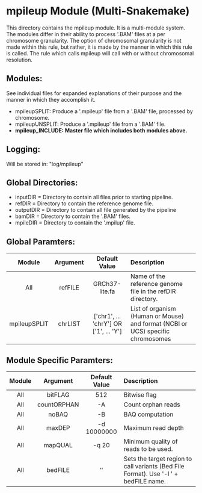 # mpileup Module (Multi-Snakemake)
This directory contains the mpileup module. It is a multi-module system. The modules differ in their ability 
to process '.BAM' files at a per chromosome granularity. The option of chromosomal granularity is not made
within this rule, but rather, it is made by the manner in which this rule is called. The rule which calls
mpileup will call with or without chromosomal resolution.

## Modules:
See individual files for expanded explanations of their purpose and the manner in which they accomplish it.
* mpileupSPLIT: Produce a '.mpileup' file from a '.BAM' file, processed by chromosome.
* mpileupUNSPLIT: Produce a '.mpileup' file from a '.BAM' file.
* **mpileup_INCLUDE: Master file which includes both modules above.**

## Logging:
Will be stored in: "log/mpileup"

## Global Directories:
* inputDIR = Directory to contain all files prior to starting pipeline. 
* refDIR = Directory to contain the reference genome file.
* outputDIR = Directory to contain all file generated by the pipeline
* bamDIR = Directory to contain the '.BAM' files.
* mpileDIR = Directory to contain the '.mpilup' file.

## Global Paramters:
Module | Argument | Default Value | Description
:--------: | :--------: | :--------: | :--------
All | refFILE | GRCh37-lite.fa | Name of the reference genome file in the refDIR directory.
mpileupSPLIT | chrLIST | ['chr1', ... 'chrY'] OR ['1', ... 'Y'] | List of organism (Human or Mouse) and format (NCBI or UCS) specific chromosomes

## Module Specific Paramters:
Module | Argument | Default Value | Description
:--------: | :--------: | :--------: | :--------
All | bitFLAG | 512 | Bitwise flag
All | countORPHAN | -A | Count orphan reads
All | noBAQ | -B | BAQ computation
All | maxDEP | -d 10000000 | Maximum read depth
All | mapQUAL | -q 20 | Minimum quality of reads to be used.
All | bedFILE | '' | Sets the target region to call variants (Bed File Format). Use '-l ' + bedFILE name.
